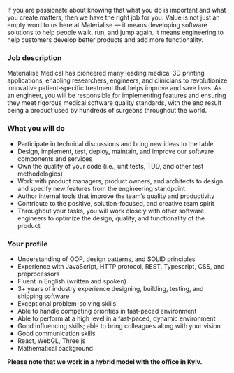 If you are passionate about knowing that what you do is important and what you
create matters, then we have the right job for you. Value is not just an empty
word to us here at Materialise — it means developing software solutions to
help people walk, run, and jump again. It means engineering to help customers
develop better products and add more functionality.  
  

### Job description

Materialise Medical has pioneered many leading medical 3D printing
applications, enabling researchers, engineers, and clinicians to revolutionize
innovative patient-specific treatment that helps improve and save lives. As an
engineer, you will be responsible for implementing features and ensuring they
meet rigorous medical software quality standards, with the end result being a
product used by hundreds of surgeons throughout the world.

### What you will do

  * Participate in technical discussions and bring new ideas to the table 
  * Design, implement, test, deploy, maintain, and improve our software components and services 
  * Own the quality of your code (i.e., unit tests, TDD, and other test methodologies) 
  * Work with product managers, product owners, and architects to design and specify new features from the engineering standpoint 
  * Author internal tools that improve the team’s quality and productivity 
  * Contribute to the positive, solution-focused, and creative team spirit 
  * Throughout your tasks, you will work closely with other software engineers to optimize the design, quality, and functionality of the product

### Your profile

  * Understanding of OOP, design patterns, and SOLID principles 
  * Experience with JavaScript, HTTP protocol, REST, Typescript, CSS, and preprocessors
  * Fluent in English (written and spoken)
  * 3+ years of industry experience designing, building, testing, and shipping software 
  * Exceptional problem-solving skills 
  * Able to handle competing priorities in fast-paced environment 
  * Able to perform at a high level in a fast-paced, dynamic environment 
  * Good influencing skills; able to bring colleagues along with your vision 
  * Good communication skills 
  * React, WebGL, Three.js
  * Mathematical background 

**Please note that we work in a hybrid model with the office in Kyiv.**